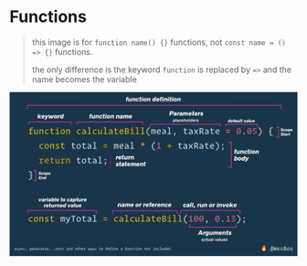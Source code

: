 # Functions

> this image is for `function name() {}` functions, not `const name = () => {}`
> functions.
>
> the only difference is the keyword `function` is replaced by `=>` and the name
> becomes the variable

![anatomy of a function](./anatomy-of-a-function.png)
